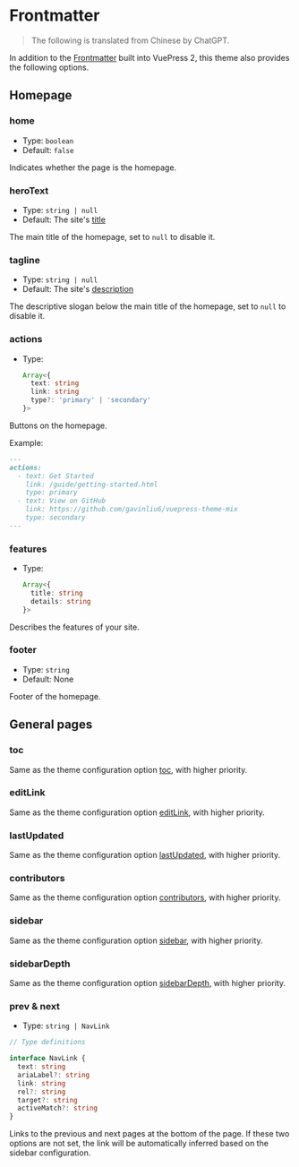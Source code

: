 # Frontmatter

> The following is translated from Chinese by ChatGPT.

In addition to the [Frontmatter](https://v2.vuepress.vuejs.org/en/reference/frontmatter.html) built into VuePress 2, this theme also provides the following options.

## Homepage

### home

- Type: `boolean`
- Default: `false`

Indicates whether the page is the homepage.

### heroText

- Type: `string | null`
- Default: The site's [title](https://v2.vuepress.vuejs.org/en/reference/config.html#title)

The main title of the homepage, set to `null` to disable it.

### tagline

- Type: `string | null`
- Default: The site's [description](https://v2.vuepress.vuejs.org/en/reference/config.html#description)

The descriptive slogan below the main title of the homepage, set to `null` to disable it.

### actions

- Type:

  ```ts
  Array<{
    text: string
    link: string
    type?: 'primary' | 'secondary'
  }>
  ```

Buttons on the homepage.

Example:

```md
---
actions:
  - text: Get Started
    link: /guide/getting-started.html
    type: primary
  - text: View on GitHub
    link: https://github.com/gavinliu6/vuepress-theme-mix
    type: secondary
---
```

### features

- Type:

  ```ts
  Array<{
    title: string
    details: string
  }>
  ```

Describes the features of your site.

### footer

- Type: `string`
- Default: None

Footer of the homepage.

## General pages

### toc

Same as the theme configuration option [toc](/guide/config.html#toc), with higher priority.

### editLink

Same as the theme configuration option [editLink](/guide/config.html#editlink), with higher priority.

### lastUpdated

Same as the theme configuration option [lastUpdated](/guide/config.html#lastupdated), with higher priority.

### contributors

Same as the theme configuration option [contributors](/guide/config.html#contributors), with higher priority.

### sidebar

Same as the theme configuration option [sidebar](/guide/config.html#sidebar), with higher priority.

### sidebarDepth

Same as the theme configuration option [sidebarDepth](/guide/config.html#sidebardepth), with higher priority.

### prev & next

- Type: `string | NavLink`

```ts
// Type definitions

interface NavLink {
  text: string
  ariaLabel?: string
  link: string
  rel?: string
  target?: string
  activeMatch?: string
}
```

Links to the previous and next pages at the bottom of the page. If these two options are not set, the link will be automatically inferred based on the sidebar configuration.
